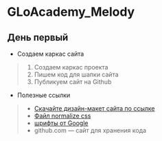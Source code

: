 # GLoAcademy_Melody

## День первый
* Создаем каркас сайта
> 1. Создаем каркас проекта
> 2. Пишем код для шапки сайта
> 3. Публикуем сайт на Github
* Полезные ссылки
> * [Скачайте дизайн-макет сайта по ссылке](https://drive.google.com/file/d/1xGxWYqKQigEE67Yb9psVjrki7_L53tqJ/view)
> * [Файл normalize css](https://necolas.github.io/normalize.css/)
> * [шрифты от Google](https://fonts.google.com)
> * github.com — сайт для хранения кода 
